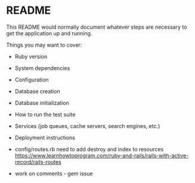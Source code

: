 # README

This README would normally document whatever steps are necessary to get the
application up and running.

Things you may want to cover:

* Ruby version

* System dependencies

* Configuration

* Database creation

* Database initialization

* How to run the test suite

* Services (job queues, cache servers, search engines, etc.)

* Deployment instructions

* config/routes.rb need to add destroy and index to resources https://www.learnhowtoprogram.com/ruby-and-rails/rails-with-active-record/rails-routes

* work on comments - gem issue  
